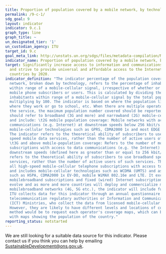 ```yaml
---
title: Proportion of population covered by a mobile network, by technology
permalink: /9-c-1/
sdg_goal: 9
layout: indicator
indicator: 9.c.1
graph_type: line
graph_title: ~
un_designated_tier: '1'
un_custodian_agency: ITU
target_id: 9.c
goal_meta_link: http://unstats.un.org/sdgs/files/metadata-compilation/Metadata-Goal-9.pdf
indicator_name: Proportion of population covered by a mobile network, by technology
target: Significantly increase access to information and communications technology
  and strive to provide universal and affordable access to the Internet in least developed
  countries by 2020.
indicator_definition: "The indicator percentage of the population covered by a mobile
  network, broken down by technology, refers to the percentage of inhabitants living
  within range of a mobile-cellular signal, irrespective of whether or not they are
  mobile phone subscribers or users. This is calculated by dividing the number of
  inhabitants within range of a mobile-cellular signal by the total population and
  multiplying by 100. The indicator is based on where the population lives, and not
  where they work or go to school, etc. When there are multiple operators offering
  the service, the maximum population number covered should be reported. Coverage
  should refer to broadband (3G and more) and narrowband (2G) mobile-cellular technologies
  and include: \t2G mobile population coverage: Mobile networks with access to data
  communications (e.g. Internet) at downstream speeds below 256 kbit/s. This includes
  mobile-cellular technologies such as GPRS, CDMA2000 1x and most EDGE implementations.
  The indicator refers to the theoretical ability of subscribers to use non-broadband
  speed mobile data services, rather than the number of active users of such services.
  \t3G and above mobile-population coverage: Refers to the number of mobile-cellular
  subscriptions with access to data communications (e.g. the Internet) at broadband
  downstream speeds (defined here as greater than or equal to 256 kbit/s). The indicator
  refers to the theoretical ability of subscribers to use broadband speed mobile data
  services, rather than the number of active users of such services. This includes
  all high-speed mobile-cellular telephone subscriptions with access to data communications,
  and includes mobile-cellular technologies such as WCDMA (UMTS) and associated technologies
  such as HSPA, CDMA2000 1x EV-DO, mobile WiMAX 802.16e and LTE. It excludes low-speed
  mobilebroadband subscriptions and fixed (wired) Internet subscriptions. As technologies
  evolve and as more and more countries will deploy and commercialize more advanced
  mobilebroadband networks (4G, 5G etc.), the indicator will include further breakdowns.
  ITU collects data for this indicator through an annual questionnaire from national
  telecommunication regulatory authorities or Information and Communication Technology
  (ICT) Ministries, who collect the data from licensed mobile-cellular operators.
  However, they are likely to have different levels and locations of coverage. Another
  method would be to request each operator's coverage maps, which can be overlaid
  with maps showing the population of the country."
reporting_status: notstarted
---
```


We are still looking for a suitable data source for this indicator. Please contact us if you think you can help by emailing <a href="mailto:SustainableDevelopment@ons.gov.uk">SustainableDevelopment@ons.gov.uk</a>.


